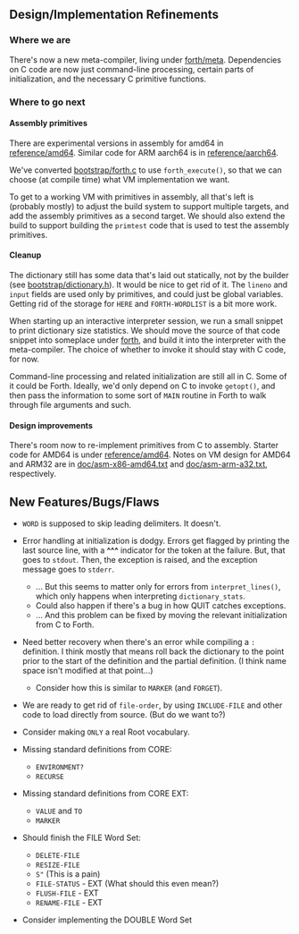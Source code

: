 ## Design/Implementation Refinements
### Where we are
There's now a new meta-compiler, living under [forth/meta](forth/meta).
Dependencies on C code are now just command-line processing,
certain parts of initialization, and the necessary C primitive
functions.

### Where to go next
#### Assembly primitives
There are experimental versions in assembly for amd64 in
[reference/amd64](reference/amd64/).  Similar code for ARM aarch64 is
in [reference/aarch64](reference/aarch64/).

We've converted [bootstrap/forth.c](bootstrap/forth.c) to use
`forth_execute()`, so that we can choose (at compile time) what
VM implementation we want.

To get to a working VM with primitives in assembly, all that's left
is (probably mostly) to adjust the build system to support multiple
targets, and add the assembly primitives as a second target.  We should
also extend the build to support building the `primtest` code that is
used to test the assembly primitives.

#### Cleanup
The dictionary still has some data that's laid out statically, not
by the builder (see [bootstrap/dictionary.h](bootstrap/dictionary.h)).
It would be nice to get rid of it.  The `lineno` and `input` fields
are used only by primitives, and could just be global variables.
Getting rid of the storage for `HERE` and `FORTH-WORDLIST` is a bit more
work.

When starting up an interactive interpreter session, we run a small
snippet to print dictionary size statistics.  We should move the source
of that code snippet into someplace under [forth](forth/), and build it
into the interpreter with the meta-compiler.  The choice of whether to
invoke it should stay with C code, for now.

Command-line processing and related initialization are still all
in C.  Some of it could be Forth.  Ideally, we'd only depend on
C to invoke `getopt()`, and then pass the information to some sort
of `MAIN` routine in Forth to walk through file arguments and such.

#### Design improvements
There's room now to re-implement primitives from C to assembly.  Starter
code for AMD64 is under [reference/amd64](reference/amd64).  Notes on
VM design for AMD64 and ARM32 are in
[doc/asm-x86-amd64.txt](doc/asm-x86-amd64.txt) and
[doc/asm-arm-a32.txt](doc/asm-arm-a32.txt), respectively.

## New Features/Bugs/Flaws

- `WORD` is supposed to skip leading delimiters.  It doesn't.

- Error handling at initialization is dodgy.  Errors get flagged by
  printing the last source line, with a **^^^** indicator for the token
  at the failure.  But, that goes to `stdout`.  Then, the exception is
  raised, and the exception message goes to `stderr`.
  + ... But this seems to matter only for errors from
    `interpret_lines()`, which only happens when interpreting
    `dictionary_stats`.
  + Could also happen if there's a bug in how QUIT catches exceptions.
  + ... And this problem can be fixed by moving the relevant
    initialization from C to Forth.

- Need better recovery when there's an error while compiling a
  `:` definition.  I think mostly that means roll back the dictionary
  to the point prior to the start of the definition and the partial
  definition. (I think name space isn't modified at that point...)
    + Consider how this is similar to `MARKER` (and `FORGET`).

- We are ready to get rid of `file-order`, by using `INCLUDE-FILE` and
  other code to load directly from source.  (But do we want to?)

- Consider making `ONLY` a real Root vocabulary.

- Missing standard definitions from CORE:
  + `ENVIRONMENT?`
  + `RECURSE`

- Missing standard definitions from CORE EXT:
  + `VALUE` and `TO`
  + `MARKER`

- Should finish the FILE Word Set:
  * `DELETE-FILE`
  * `RESIZE-FILE`
  * `S"`  (This is a pain)
  * `FILE-STATUS`  - EXT (What should this even mean?)
  * `FLUSH-FILE`  - EXT
  * `RENAME-FILE`  - EXT

- Consider implementing the DOUBLE Word Set
